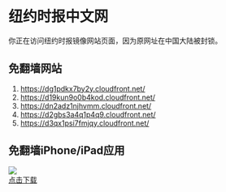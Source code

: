 <h1>纽约时报中文网</h1>
<p>你正在访问纽约时报镜像网站页面，因为原网址在中国大陆被封锁。</p>
<h2>免翻墙网站</h2>
<ol>
<li><a href="https://dg1pdkx7by2y.cloudfront.net/" target="1">https://dg1pdkx7by2y.cloudfront.net/</a></li>
<li><a href="https://d19kun9o0b4kod.cloudfront.net/" target="2">https://d19kun9o0b4kod.cloudfront.net/</a></li>
<li><a href="https://dn2adz1njhvmm.cloudfront.net/" target="3">https://dn2adz1njhvmm.cloudfront.net/</a></li>
<li><a href="https://d2gbs3a4q1p4q9.cloudfront.net/" target="4">https://d2gbs3a4q1p4q9.cloudfront.net/</a></li>
<li><a href="https://d3qx1psi7fmjqy.cloudfront.net/" target="5">https://d3qx1psi7fmjqy.cloudfront.net/</a></li>
</ol>
<h2>免翻墙iPhone/iPad应用</h2>
<p>
	<a href="https://itunes.apple.com/cn/app/niu-yue-shi-bao-zhong-wen-wang/id807498298?mt=8">
		<img src="icon175x175.jpeg" />
		<br/>点击下载
	</a>
</p>